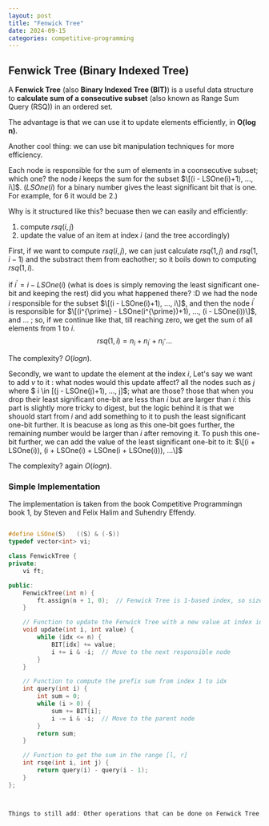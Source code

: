```yaml
---
layout: post
title: "Fenwick Tree"
date: 2024-09-15
categories: competitive-programming
---
```




## Fenwick Tree (Binary Indexed Tree)

A **Fenwick Tree** (also **Binary Indexed Tree (BIT)**) is a useful data structure to  **calculate sum of a consecutive subset** (also known as Range Sum Query (RSQ)) in an ordered set.


The advantage is that we can use it to update elements efficiently, in **O(log n)**.


Another cool thing: we can use bit manipulation techniques for more efficiency.


Each node is responsible for the sum of elements in a coonsecutive subset; which one? the node $i$ keeps the sum for the subset $\[(i - LSOne(i)+1), ..., i\]$. ($LSOne(i)$ for a binary number gives the least significant bit that is one. For example, for $6$ it would be $2$.)

Why is it structured like this? becuase then we can easily and efficiently:
1. compute $rsq(i,j)$
2. update the value of an item at index $i$ (and the tree accordingly)

First, if we want to compute $rsq(i,j)$, we can just calculate $rsq(1,j)$ and $rsq(1, i-1)$ and the substract them from eachother; so it boils down to computing $rsq(1,i)$.

if $i^{\prime} = i - LSOne(i)$ (what is does is simply removing the least significant one-bit and keeping the rest) did you what happened there? :D we had the node $i$ responsible for the subset $\[(i - LSOne(i)+1), ..., i\]$, and then the node $i^{\prime}$ is responsible for $\[(i^{\prime} - LSOne(i^{\prime})+1), ..., (i - LSOne(i))\]$, and ... ; so, if we continue like that, till reaching zero, we get the sum of all elements from $1$ to $i$.
$$rsq(1,i) = n_{i} + n_{i^{\prime}} + n_{i^{\prime \prime}} ...$$

The complexity? $O(log n)$.


Secondly, we want to update the element at the index $i$, Let's say we want to add $v$ to it : what nodes would this update affect? all the nodes such as $j$ where $ i \in \[(j - LSOne(j)+1), ..., j\]$; what are those? those that when you drop their least significant one-bit are less than $i$ but are larger than $i$: this part is slightly more tricky to digest, but the logic behind it is that we shouold start from $i$ and add something to it to push the least significant one-bit further. It is beacuse as long as this one-bit goes further, the remaining number would be larger than $i$ after removing it. To push this one-bit further, we can add the value of the least significant one-bit to it: $\[(i + LSOne(i)), (i + LSOne(i) + LSOne(i + LSOne(i))), ...\]$

The complexity? again $O(log n)$.


### Simple Implementation
The implementation is taken from the book Competitive Programmingn book 1, by Steven and Felix Halim and Suhendry Effendy.

```cpp

#define LSOne(S)   ((S) & (-S))
typedef vector<int> vi;

class FenwickTree {
private:
    vi ft;

public:
    FenwickTree(int n) {
        ft.assign(n + 1, 0);  // Fenwick Tree is 1-based index, so size n+1
    }

    // Function to update the Fenwick Tree with a new value at index idx
    void update(int i, int value) {
        while (idx <= n) {
            BIT[idx] += value;
            i += i & -i;  // Move to the next responsible node
        }
    }

    // Function to compute the prefix sum from index 1 to idx
    int query(int i) {
        int sum = 0;
        while (i > 0) {
            sum += BIT[i];
            i -= i & -i;  // Move to the parent node
        }
        return sum;
    }

    // Function to get the sum in the range [l, r]
    int rsqe(int i, int j) {
        return query(i) - query(i - 1);
    }
};



Things to still add: Other operations that can be done on Fenwick Tree, their complexity, and the complete implementation.
